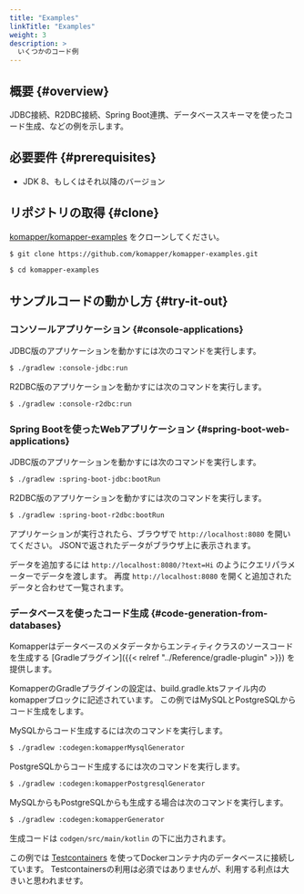 ```yaml
---
title: "Examples"
linkTitle: "Examples"
weight: 3
description: >
  いくつかのコード例
---
```


## 概要 {#overview}

JDBC接続、R2DBC接続、Spring Boot連携、データベーススキーマを使ったコード生成、などの例を示します。

## 必要要件 {#prerequisites}

- JDK 8、もしくはそれ以降のバージョン

## リポジトリの取得 {#clone}

[komapper/komapper-examples](https://github.com/komapper/komapper-examples)
をクローンしてください。

```sh
$ git clone https://github.com/komapper/komapper-examples.git
```

```sh
$ cd komapper-examples
```

## サンプルコードの動かし方 {#try-it-out}

### コンソールアプリケーション {#console-applications}

JDBC版のアプリケーションを動かすには次のコマンドを実行します。

```sh
$ ./gradlew :console-jdbc:run
```

R2DBC版のアプリケーションを動かすには次のコマンドを実行します。

```sh
$ ./gradlew :console-r2dbc:run
```

### Spring Bootを使ったWebアプリケーション {#spring-boot-web-applications}

JDBC版のアプリケーションを動かすには次のコマンドを実行します。

```sh
$ ./gradlew :spring-boot-jdbc:bootRun
```

R2DBC版のアプリケーションを動かすには次のコマンドを実行します。

```sh
$ ./gradlew :spring-boot-r2dbc:bootRun
```

アプリケーションが実行されたら、ブラウザで `http://localhost:8080` を開いてください。
JSONで返されたデータがブラウザ上に表示されます。

データを追加するには `http://localhost:8080/?text=Hi` のようにクエリパラメーターでデータを渡します。
再度 `http://localhost:8080` を開くと追加されたデータと合わせて一覧されます。

### データベースを使ったコード生成 {#code-generation-from-databases}

Komapperはデータベースのメタデータからエンティティクラスのソースコードを生成する [Gradleプラグイン]({{< relref "../Reference/gradle-plugin" >}}) を提供します。

KomapperのGradleプラグインの設定は、build.gradle.ktsファイル内のkomapperブロックに記述されています。
この例ではMySQLとPostgreSQLからコード生成をします。

MySQLからコード生成するには次のコマンドを実行します。

```sh
$ ./gradlew :codegen:komapperMysqlGenerator
```

PostgreSQLからコード生成するには次のコマンドを実行します。

```sh
$ ./gradlew :codegen:komapperPostgresqlGenerator
```

MySQLからもPostgreSQLからも生成する場合は次のコマンドを実行します。

```sh
$ ./gradlew :codegen:komapperGenerator
```

生成コードは `codgen/src/main/kotlin` の下に出力されます。

この例では [Testcontainers](https://www.testcontainers.org/) を使ってDockerコンテナ内のデータベースに接続しています。
Testcontainersの利用は必須ではありませんが、利用する利点は大きいと思われませす。
